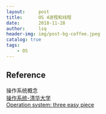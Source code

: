 ```yaml
---
layout:     post
title:      OS 4进程和线程        
date:       2018-11-28   
author:     lsq    
header-img: img/post-bg-coffee.jpeg
catalog: true
tags:
    - OS
---
```









## Reference
操作系统概念    
[操作系统-清华大学](http://os.cs.tsinghua.edu.cn/oscourse/OS2017spring)  
[Operation system: three easy piece](http://pages.cs.wisc.edu/~remzi/OSTEP/) 
